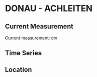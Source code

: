 # DONAU - ACHLEITEN

## Current Measurement

Current measurement: <Value topic="rivers/pegel-online/DONAU/ACHLEITEN/measurementValue"/> cm

## Time Series

<TimeSeries topic="rivers/pegel-online/DONAU/ACHLEITEN/measurementValue" period="week" />

## Location

<WorldMap>
  <Marker lat="48.58204681130871" lon="13.503184735677362" labelTopic="rivers/pegel-online/DONAU/ACHLEITEN/measurementValue" />
</WorldMap>
